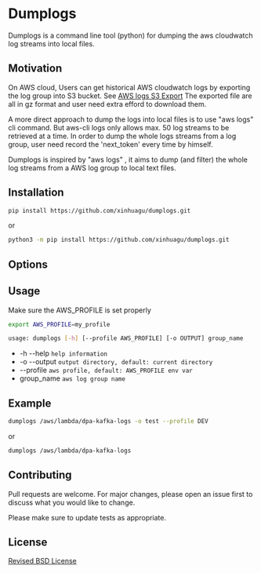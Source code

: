 # Dumplogs
Dumplogs is a command line tool (python) for dumping the aws cloudwatch log streams into local files.

## Motivation
On AWS cloud, Users can get historical AWS cloudwatch logs by exporting the log group into S3 bucket. See [AWS logs S3 Export](https://docs.aws.amazon.com/AmazonCloudWatch/latest/logs/S3Export.html)
The exported file are all in gz format and user need extra efford to download them. 

A more direct approach to dump the logs into local files is to use "aws logs" cli command. But aws-cli logs only allows max. 50 log streams to be retrieved at a time. 
In order to dump the whole logs streams from a log group, user need record the 'next_token' every time by himself.

Dumplogs is inspired by "aws logs" , it aims to dump (and filter) the whole log streams from a AWS log group to local text files. 

## Installation

```bash
pip install https://github.com/xinhuagu/dumplogs.git
```
or
```bash
python3 -m pip install https://github.com/xinhuagu/dumplogs.git
```
## Options



## Usage
Make sure the AWS_PROFILE is set properly
```bash
export AWS_PROFILE=my_profile
```

```bash
usage: dumplogs [-h] [--profile AWS_PROFILE] [-o OUTPUT] group_name
```
- -h --help ``help information``
- -o --output ``output directory, default: current directory``
- --profile ``aws profile, default: AWS_PROFILE env var``
- group_name ``aws log group name``

## Example
```bash
dumplogs /aws/lambda/dpa-kafka-logs -o test --profile DEV
```
or 
```bash
dumplogs /aws/lambda/dpa-kafka-logs
```

## Contributing
Pull requests are welcome. For major changes, please open an issue first to discuss what you would like to change.

Please make sure to update tests as appropriate.

## License
[Revised BSD License](https://github.com/xinhuagu/dumplogs/blob/master/LICENSE.txt)
